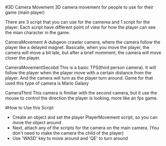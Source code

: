 #3D Camera Movement
3D camera movement for people to use for their game (main player)

There are 3 script that you can use for the camerea and 1 script for the player. Each script have different point of view for how the player can see the mian character in the game. 

CameraMovement
A dubgeon crawler camera, where the camera follow the player like a delayed magnet. Basicalle, when you move the player, the camera will move a bit late, but after a brief momment, the camera will move closer the player.  

CameraMovementSecobd
This is a basic TPS(third person camera). It will follow the player when the player move with a certain distance from the player. And the camera will turn as the player turn around. Game for that used this type of camera is Mario Galaxy

CameraThird
This camera is fimiliar with the second camera, but it use the mouse to control the direction the player is looking, more like an fps game. 


#How to Use this Script
- Create an object and set the player PlayerMovement script, so you can move the object around
- Next, attach any of the scripts for the camera on the main camera. )You don't need to make the camera the child of the player)
- Use 'WASD' key to move around and 'QE' to turn around
